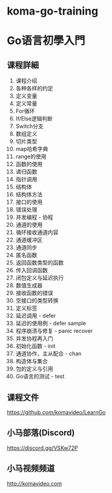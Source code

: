 # koma-go-training
Go语言初學入門
================

## 课程詳細

01. 课程介绍
02. 各种各样的约定
03. 定义变量
04. 定义常量
05. For循环
06. If/Else逻辑判断
07. Switch分支
08. 数组定义
09. 切片类型
10. map哈希字典
11. range的使用
12. 函数的使用
13. 递归函数
14. 指针调用
15. 结构体
16. 结构体方法
17. 接口的使用
18. 错误处理
19. 并发编程 - 协程
20. 通道的使用
21. 循环接收通道内容
22. 通道缓冲区
23. 通道同步
24. 匿名函数
25. 返回函数类型的函数
26. 传入回调函数
27. 闭包定义与延迟执行
28. 数值生成器
29. 接收函数的错误
30. 空接口的类型转换
31. 定义标签
32. 延迟调用 - defer
33. 延迟的使用例 - defer sample
34. 程序崩溃与修复 - panic recover
35. 并发协程再入门
36. 初始化函数 - init
37. 通道协作，主从配合 - chan
38. 构造体与集合
39. 包的定义与引用
40. Go语言的测试 - test

## 课程文件

https://github.com/komavideo/LearnGo

## 小马部落(Discord)

https://discord.gg/VSKw72P

## 小马视频频道

http://komavideo.com
